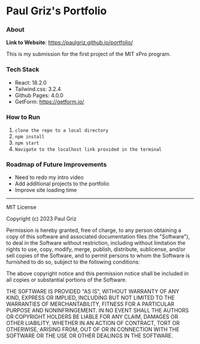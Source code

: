 # Paul Griz's Portfolio

### About

**Link to Website**: <a href="https://paulgriz.github.io/portfolio/" target="_blank">https://paulgriz.github.io/portfolio/</a>

This is my submission for the first project of the MIT xPro program.

### Tech Stack

- React: 18.2.0
- Tailwind.css: 3.2.4
- Github Pages: 4.0.0
- GetForm: <a href="https://getform.io/" target="_blank">https://getform.io/</a>

### How to Run

1. `clone the repo to a local directory`
2. `npm install`
3. `npm start`
4. `Navigate to the localhost link provided in the terminal`

### Roadmap of Future Improvements

- Need to redo my intro video
- Add additional projects to the portfolio
- Improve site loading time

---

MIT License

Copyright (c) 2023 Paul Griz

Permission is hereby granted, free of charge, to any person obtaining a copy
of this software and associated documentation files (the "Software"), to deal
in the Software without restriction, including without limitation the rights
to use, copy, modify, merge, publish, distribute, sublicense, and/or sell
copies of the Software, and to permit persons to whom the Software is
furnished to do so, subject to the following conditions:

The above copyright notice and this permission notice shall be included in all
copies or substantial portions of the Software.

THE SOFTWARE IS PROVIDED "AS IS", WITHOUT WARRANTY OF ANY KIND, EXPRESS OR
IMPLIED, INCLUDING BUT NOT LIMITED TO THE WARRANTIES OF MERCHANTABILITY,
FITNESS FOR A PARTICULAR PURPOSE AND NONINFRINGEMENT. IN NO EVENT SHALL THE
AUTHORS OR COPYRIGHT HOLDERS BE LIABLE FOR ANY CLAIM, DAMAGES OR OTHER
LIABILITY, WHETHER IN AN ACTION OF CONTRACT, TORT OR OTHERWISE, ARISING FROM,
OUT OF OR IN CONNECTION WITH THE SOFTWARE OR THE USE OR OTHER DEALINGS IN THE
SOFTWARE.

